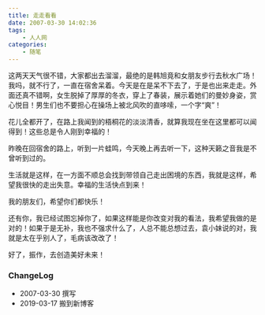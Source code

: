 ```yaml
---
title: 走走看看
date: 2007-03-30 14:02:36
tags:
    - 人人网
categories:
    - 随笔
---
```



<!--more-->

这两天天气很不错，大家都出去溜溜，最绝的是韩旭竟和女朋友步行去秋水广场！我吗，就不行了，一直在宿舍呆着。今天是在是呆不下去了，于是也出来走走。外面还真不错啊，女生脱掉了厚厚的冬衣，穿上了春装，展示着她们的曼妙身姿，赏心悦目！男生们也不要担心在操场上被北风吹的直哆嗦，一个字“爽”！

花儿全都开了，在路上我闻到的梧桐花的淡淡清香，就算我现在坐在这里都可以闻得到！这些总是令人刚到幸福的！

昨晚在回宿舍的路上，听到一片蛙鸣，今天晚上再去听一下，这种天籁之音我是不曾听到过的。

生活就是这样，在一方面不顺总会找到带领自己走出困境的东西，我就是这样，希望我很快的走出失意。幸福的生活快点到来！

我的朋友们，希望你们都快乐！

还有你，我已经试图忘掉你了，如果这样能是你改变对我的看法，我希望我做的是对的！如果于是无补，我也不强求什么了，人总不能总想过去，袁小妹说的对，我就是太在乎别人了，毛病该改改了！

好了，振作，去创造美好未来！

### ChangeLog
- 2007-03-30 撰写
- 2019-03-17 搬到新博客
> 
